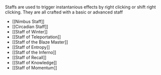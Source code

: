 Staffs are used to trigger instantanious effects by right clicking or shift right clicking. They are all crafted with a basic or advanced staff
	
- [[Nimbus Staff]]
- [[Circadian Staff]]
- [[Staff of Winter]]
- [[Staff of Teleportation]]
- [[Staff of the Blaze Master]]
- [[Staff of Entropy]]
- [[Staff of the Inferno]]
- [[Staff of Recall]]
- [[Staff of Knowledge]]
- [[Staff of Momentum]]